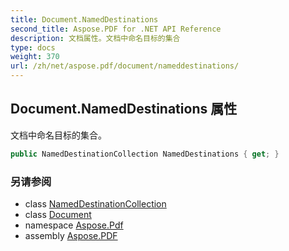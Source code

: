 ```yaml
---
title: Document.NamedDestinations
second_title: Aspose.PDF for .NET API Reference
description: 文档属性。文档中命名目标的集合
type: docs
weight: 370
url: /zh/net/aspose.pdf/document/nameddestinations/
---
```

## Document.NamedDestinations 属性

文档中命名目标的集合。

```csharp
public NamedDestinationCollection NamedDestinations { get; }
```

### 另请参阅

* class [NamedDestinationCollection](../../nameddestinationcollection/)
* class [Document](../)
* namespace [Aspose.Pdf](../../../aspose.pdf/)
* assembly [Aspose.PDF](../../../)